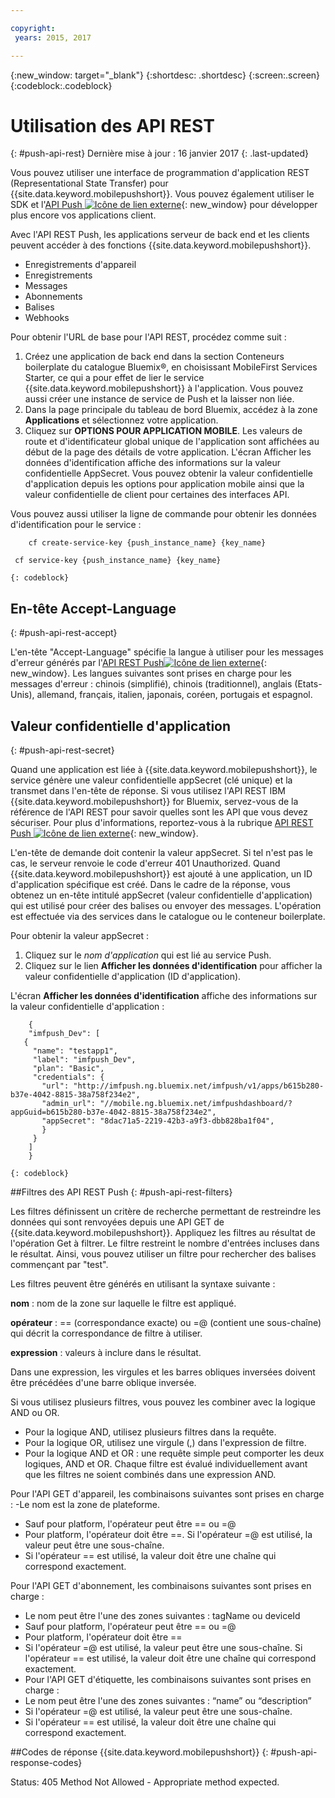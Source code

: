 ```yaml
---

copyright:
 years: 2015, 2017

---
```


{:new_window: target="_blank"}
{:shortdesc: .shortdesc}
{:screen:.screen}
{:codeblock:.codeblock}

# Utilisation des API REST
{: #push-api-rest}
Dernière mise à jour : 16 janvier 2017
{: .last-updated}

Vous pouvez utiliser une interface de programmation d'application REST (Representational State Transfer) pour {{site.data.keyword.mobilepushshort}}. Vous
pouvez également utiliser le
SDK et l'[API Push ![Icône de lien externe](../../icons/launch-glyph.svg "Icône de lienexterne")](https://mobile.{DomainName}/imfpush/ "Icône de lien externe"){: new_window} pour développer plus encore vos applications client. 


Avec l'API REST Push, les applications serveur de back end et les clients peuvent accéder à des fonctions {{site.data.keyword.mobilepushshort}}.

- Enregistrements d'appareil
- Enregistrements
- Messages
- Abonnements
- Balises
- Webhooks

Pour obtenir l'URL de base pour l'API REST, procédez comme suit :

1. Créez une application de back end dans la section Conteneurs boilerplate du catalogue Bluemix®, en choisissant MobileFirst Services Starter, ce qui a pour effet de lier le service {{site.data.keyword.mobilepushshort}} à l'application. Vous pouvez aussi créer une instance de service de Push et la laisser non liée. 
1. Dans la page principale du tableau de bord Bluemix, accédez à la zone **Applications** et sélectionnez votre application.
3. Cliquez sur **OPTIONS POUR APPLICATION MOBILE**. Les valeurs de route et d'identificateur global unique de l'application sont affichées au début de la page des détails de votre application. L'écran Afficher les données d'identification affiche des informations sur la valeur confidentielle AppSecret. Vous pouvez obtenir la valeur confidentielle d'application depuis les options pour application mobile ainsi que la valeur confidentielle de client pour certaines des interfaces API.

Vous pouvez aussi utiliser la ligne de commande pour obtenir les données d'identification pour le service :

```
    cf create-service-key {push_instance_name} {key_name}

 cf service-key {push_instance_name} {key_name}
```
	{: codeblock}

## En-tête Accept-Language
{: #push-api-rest-accept}

L'en-tête "Accept-Language" spécifie la langue à utiliser pour les messages d'erreur générés par
l'[API REST
Push![Icône de lien externe](../../icons/launch-glyph.svg "Icône de lien externe")](https://mobile.{DomainName}/imfpush/ "Icône de lien externe"){: new_window}. Les langues suivantes sont prises en charge pour les messages d'erreur : chinois (simplifié), chinois (traditionnel), anglais (Etats-Unis), allemand, français, italien, japonais, coréen, portugais et espagnol.

## Valeur confidentielle d'application 
{: #push-api-rest-secret}

Quand une application est liée à {{site.data.keyword.mobilepushshort}}, le service génère une valeur confidentielle appSecret (clé unique) et la transmet dans l'en-tête de réponse. Si vous utilisez l'API REST IBM {{site.data.keyword.mobilepushshort}} for Bluemix, servez-vous de la référence de l'API REST pour savoir quelles sont les API que vous devez sécuriser. Pour
plus d'informations, reportez-vous à la rubrique [API REST Push
![Icône de lien externe](../../icons/launch-glyph.svg "Icône de lien externe")](https://mobile.{DomainName}/imfpush/ "Icône de lien externe"){: new_window}.

L'en-tête de demande doit contenir la valeur appSecret. Si tel n'est pas le cas, le serveur renvoie le code d'erreur 401 Unauthorized. Quand {{site.data.keyword.mobilepushshort}} est ajouté à une application, un ID d'application spécifique est créé. Dans le cadre de la réponse, vous obtenez un en-tête intitulé appSecret (valeur confidentielle d'application) qui est utilisé pour créer des balises ou envoyer des messages. L'opération est effectuée via des services dans le catalogue ou le conteneur boilerplate.

Pour obtenir la valeur appSecret :

1. Cliquez sur le *nom d'application* qui est lié au service Push.
2. Cliquez sur le lien **Afficher les données d'identification** pour afficher la valeur confidentielle d'application (ID d'application).

L'écran **Afficher les données d'identification** affiche des informations sur la valeur confidentielle d'application :
```
	{
    "imfpush_Dev": [
   {
     "name": "testapp1",
     "label": "imfpush_Dev",
     "plan": "Basic",
     "credentials": {
       "url": "http://imfpush.ng.bluemix.net/imfpush/v1/apps/b615b280-b37e-4042-8815-38a758f234e2",
       "admin_url": "//mobile.ng.bluemix.net/imfpushdashboard/?appGuid=b615b280-b37e-4042-8815-38a758f234e2",
       "appSecret": "8dac71a5-2219-42b3-a9f3-dbb828ba1f04",
       }
     }
    ]
    }
```
	{: codeblock} 


##Filtres des API REST Push
{: #push-api-rest-filters}

Les filtres définissent un critère de recherche permettant de restreindre les données qui sont renvoyées depuis une API GET de {{site.data.keyword.mobilepushshort}}. Appliquez les filtres au résultat de l'opération Get à filtrer. Le filtre restreint le nombre d'entrées incluses dans le résultat. Ainsi, vous pouvez utiliser un filtre pour rechercher des balises commençant par "test". 

Les filtres peuvent être générés en utilisant la syntaxe suivante :

**nom** : nom de la zone sur laquelle le filtre est appliqué.

**opérateur** : == (correspondance exacte) ou =@ (contient une sous-chaîne) qui décrit la correspondance de filtre à utiliser.

**expression** : valeurs à inclure dans le résultat.

Dans une expression, les virgules et les barres obliques inversées doivent être précédées d'une barre oblique inversée.

Si vous utilisez plusieurs filtres, vous pouvez les combiner avec la logique AND ou OR.

- Pour la logique AND, utilisez plusieurs filtres dans la requête.
- Pour la logique OR, utilisez une virgule (,) dans l'expression de filtre.
- Pour la logique AND et OR : une requête simple peut comporter les deux logiques, AND et OR. Chaque filtre est évalué individuellement avant que les filtres ne soient combinés dans une expression AND.

Pour l'API GET d'appareil, les combinaisons suivantes sont prises en charge :
-Le nom est la zone de plateforme.
- Sauf pour platform, l'opérateur peut être == ou =@
- Pour platform, l'opérateur doit être ==. Si l'opérateur =@ est utilisé, la valeur peut être une sous-chaîne.
- Si l'opérateur == est utilisé, la valeur doit être une chaîne qui correspond exactement.

Pour l'API GET d'abonnement, les combinaisons suivantes sont prises en charge :

- Le nom peut être l'une des zones suivantes : tagName ou deviceId
- Sauf pour platform, l'opérateur peut être == ou =@
- Pour platform, l'opérateur doit être ==
- Si l'opérateur =@ est utilisé, la valeur peut être une sous-chaîne. Si l'opérateur == est utilisé, la valeur doit être une chaîne qui correspond exactement.
- Pour l'API GET d'étiquette, les combinaisons suivantes sont prises en charge :
- Le nom peut être l'une des zones suivantes : “name” ou “description”
- Si l'opérateur =@ est utilisé, la valeur peut être une sous-chaîne.
- Si l'opérateur == est utilisé, la valeur doit être une chaîne qui correspond exactement.


##Codes de réponse {{site.data.keyword.mobilepushshort}}
{: #push-api-response-codes}

Status: 405 Method Not Allowed - Appropriate method expected.
